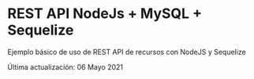 # REST API NodeJs + MySQL + Sequelize

Ejemplo básico de uso de REST API de recursos con NodeJS y Sequelize

Última actualización: 06 Mayo 2021